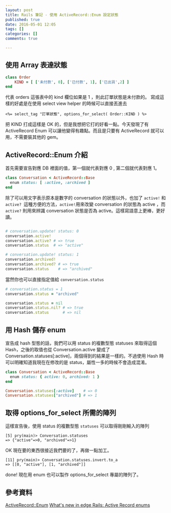 ```yaml
---
layout: post
title: Rails 筆記 - 使用 ActiveRecord::Enum 設定狀態
published: true
date: 2016-05-01 12:05
tags: []
categories: []
comments: true

---
```

## 使用 Array 表達狀態

```rb
class Order
	KIND = [ ['未付款', 0], ['已付款', 1], ['已出貨',2] ]
end
```

代表 orders 這張表中的 kind 欄位如果是 1 ，則此訂單狀態是未付款的。
寫成這樣的好處是在使用 select view helper 的時候可以直接丟進去

```erb
<%= select_tag "訂單狀態", options_for_select( Order::KIND ) %>
```

把 KIND 打成這樣是 OK 的，但是我想把它打的好看一點。今天發現了有 ActiveRecord Enum 可以讓他變得有趣點。而且是只要有 ActiveRecord 就可以用，不需要裝其他的 gem。

## ActiveRecord::Enum 介紹

首先需要宣告對應 DB 裡面的值，第一個就代表對應 0 , 第二個就代表對應 1。

```rb
class Conversation < ActiveRecord::Base
  enum status: [ :active, :archived ]
end
```

除了可以用文字表示原本是數字的 conversation 的狀態以外，也加了 `active!` 和 `active? `這種方便的方法，`active!`用來改變 conversation 的狀態為 active ，而 `active?` 則用來辨識 conversation 狀態是否為 active。這樣寫語意上更棒，更好讀。

```rb

# conversation.update! status: 0
conversation.active!
conversation.active? # => true
conversation.status  # => "active"

# conversation.update! status: 1
conversation.archived!
conversation.archived? # => true
conversation.status    # => "archived"
```

當然你也可以直接指定值給 `conversation.status`

```rb
# conversation.status = 1
conversation.status = "archived"

conversation.status = nil
conversation.status.nil? # => true
conversation.status      # => nil
```

## 用 Hash 儲存 enum 

宣告成 hash 型態的話，我們可以用 status 的複數型態 statuses 來取得這個 Hash，之後的取值也從 Conversation.active 變成了 Conversation.statuses[:active]，兩個得到的結果是一樣的。不過使用 Hash 時可以明確知道我現在在修改的是 status，屬性一多的時候不會造成混淆。

```rb
class Conversation < ActiveRecord::Base
  enum status: { active: 0, archived: 1 }
end

Conversation.statuses[:active]    # => 0
Conversation.statuses["archived"] # => 1
```

## 取得 options_for_select 所需的陣列

這樣宣告後，使用 status 的複數型態 `statuses` 可以取得剛剛輸入的陣列

```
[5] pry(main)> Conversation.statuses
=> {"active"=>0, "archived"=>1}
```

OK 現在要的東西很接近我們要的了，再做一點加工。

```
[11] pry(main)> Conversation.statuses.invert.to_a
=> [[0, "active"], [1, "archived"]]
```

done! 現在用 enum 也可以製作 options_for_select 專屬的陣列了。

## 參考資料
[ActiveRecord::Enum](http://edgeapi.rubyonrails.org/classes/ActiveRecord/Enum.html)
[What's new in edge Rails: Active Record enums](https://robots.thoughtbot.com/whats-new-in-edge-rails-active-record-enum)